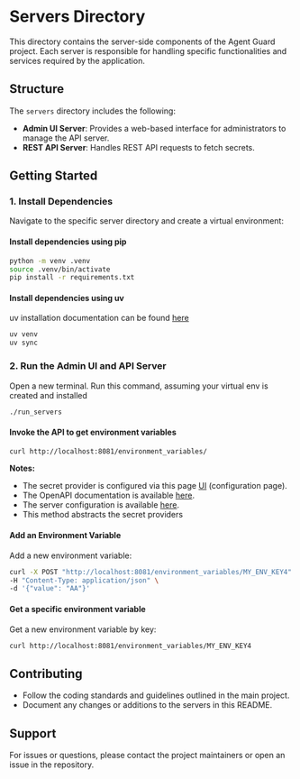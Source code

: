# Servers Directory

This directory contains the server-side components of the Agent Guard project. Each server is responsible for handling specific functionalities and services required by the application.

## Structure

The `servers` directory includes the following:

- **Admin UI Server**: Provides a web-based interface for administrators to manage the API server.
- **REST API Server**: Handles REST API requests to fetch secrets.

## Getting Started

### 1. Install Dependencies
Navigate to the specific server directory and create a virtual environment:

#### Install dependencies using pip
```bash
python -m venv .venv
source .venv/bin/activate 
pip install -r requirements.txt 
```

#### Install dependencies using uv

uv installation documentation can be found [here](https://docs.astral.sh/uv/getting-started/installation/)

```bash
uv venv
uv sync
```

### 2. Run the Admin UI and API Server
Open a new terminal.
Run this command, assuming your virtual env is created and installed
```bash
./run_servers
```

#### Invoke the API to get environment variables
```bash
curl http://localhost:8081/environment_variables/
```

**Notes:**
- The secret provider is configured via this page [UI](http://localhost:8080) (configuration page).
- The OpenAPI documentation is available [here](http://localhost:8081/docs).
- The server configuration is available [here](http://localhost:8081/config).
- This method abstracts the secret providers

#### Add an Environment Variable
Add a new environment variable:
```bash
curl -X POST "http://localhost:8081/environment_variables/MY_ENV_KEY4" \
-H "Content-Type: application/json" \
-d '{"value": "AA"}'
```

#### Get a specific environment variable
Get a new environment variable by key:
```bash
curl http://localhost:8081/environment_variables/MY_ENV_KEY4
```

## Contributing

- Follow the coding standards and guidelines outlined in the main project.
- Document any changes or additions to the servers in this README.

## Support

For issues or questions, please contact the project maintainers or open an issue in the repository.
